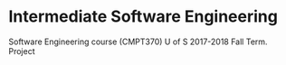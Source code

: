# Intermediate Software Engineering
 Software Engineering course (CMPT370) U of S 2017-2018 Fall Term. Project
